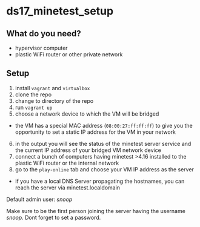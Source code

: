 # ds17_minetest_setup

## What do you need?
* hypervisor computer
* plastic WiFi router or other private network


## Setup
1. install `vagrant` and `virtualbox`
2. clone the repo
3. change to directory of the repo
4. run `vagrant up`
5. choose a network device to which the VM will be bridged
  * the VM has a special MAC address (`08:00:27:ff:ff:ff`) to give you the opportunity to set a static IP address for the VM in your network
6. in the output you will see the status of the minetest server service and the current IP address of your bridged VM network device
7. connect a bunch of computers having minetest >4.16 installed to the plastic WiFi router or the internal network
8. go to the `play-online` tab and choose your VM IP address as the server
  * if you have a local DNS Server propagating the hostnames, you can reach the server via minetest.localdomain

Default admin user: *snoop*

Make sure to be the first person joining the server having the username *snoop*. Dont forget to set a password.
